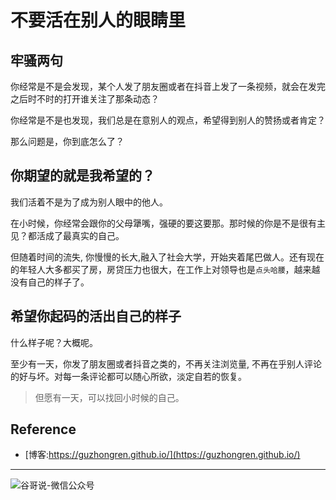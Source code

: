# 不要活在别人的眼睛里


## 牢骚两句

你经常是不是会发现，某个人发了朋友圈或者在抖音上发了一条视频，就会在发完之后时不时的打开谁关注了那条动态？

你经常是不是也发现，我们总是在意别人的观点，希望得到别人的赞扬或者肯定？

那么问题是，你到底怎么了？

## 你期望的就是我希望的？

我们活着不是为了成为别人眼中的他人。

在小时候，你经常会跟你的父母犟嘴，强硬的要这要那。那时候的你是不是很有主见？都活成了最真实的自己。

但随着时间的流失, 你慢慢的长大,融入了社会大学，开始夹着尾巴做人。还有现在的年轻人大多都买了房，房贷压力也很大，在工作上对领导也是`点头哈腰`，越来越没有自己的样子了。


## 希望你起码的活出自己的样子

什么样子呢？大概呢。

至少有一天，你发了朋友圈或者抖音之类的，不再关注浏览量, 不再在乎别人评论的好与坏。对每一条评论都可以随心所欲，淡定自若的恢复。

> 但愿有一天，可以找回小时候的自己。


## Reference

* [博客:https://guzhongren.github.io/](https://guzhongren.github.io/)

----
![谷哥说-微信公众号](/images/wechat/扫码_搜索联合传播样式-标准色版.png)

